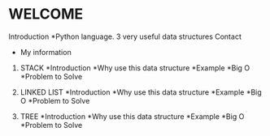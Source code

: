 

# WELCOME
Introduction
*Python language.  3 very useful data structures
Contact
* My information

1. STACK
*Introduction
*Why use this data structure
*Example
*Big O
*Problem to Solve

2. LINKED LIST
*Introduction
*Why use this data structure
*Example
*Big O
*Problem to Solve

3. TREE
*Introduction
*Why use this data structure
*Example
*Big O
*Problem to Solve
